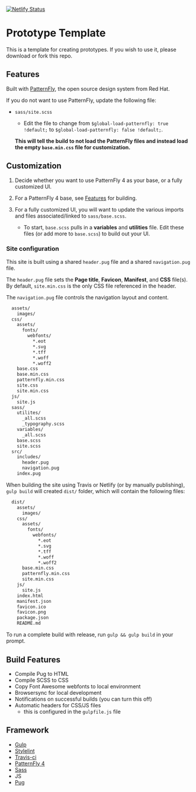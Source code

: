 [![Netlify Status](https://api.netlify.com/api/v1/badges/07a28538-fc7e-42e2-8bda-c86fc96cc586/deploy-status)](https://app.netlify.com/sites/pf-prototype-template/deploys)

# Prototype Template

This is a template for creating prototypes. If you wish to use it, please download or fork this repo.

## Features

Built with [PatternFly](https://www.patternfly.org/v4), the open source design system from Red Hat.

If you do not want to use PatternFly, update the following file:

- `sass/site.scss`
  - Edit the file to change from `$global-load-patternfly: true !default;` to `$global-load-patternfly: false !default;`.

  **This will tell the build to not load the PatternFly files and instead load the empty `base.min.css` file for customization.**

## Customization

1. Decide whether you want to use PatternFly 4 as your base, or a fully customized UI.

2. For a PatternFly 4 base, see [Features](#Features) for building.

3. For a fully customized UI, you will want to update the various imports and files associated/linked to `sass/base.scss`.
    - To start, `base.scss` pulls in a **variables** and **utilities** file. Edit these files (or add more to `base.scss`) to build out your UI.

### Site configuration

This site is built using a shared `header.pug` file and a shared `navigation.pug` file.

The `header.pug` file sets the **Page title**, **Favicon**, **Manifest**, and **CSS** file(s). By default, `site.min.css` is the only CSS file referenced in the header.

The `navigation.pug` file controls the navigation layout and content.

```bash
  assets/
    images/
  css/
    assets/
      fonts/
        webfonts/
          *.eot
          *.svg
          *.tff
          *.woff
          *.woff2
    base.css
    base.min.css
    patternfly.min.css
    site.css
    site.min.css
  js/
    site.js
  sass/
    utilites/
      _all.scss
      _typography.scss
    variables/
      _all.scss
    base.scss
    site.scss
  src/
    includes/
      header.pug
      navigation.pug
    index.pug
```

When building the site using Travis or Netlify (or by manually publishing), `gulp build` will created `dist/` folder, which will contain the following files:

```bash
  dist/
    assets/
      images/
    css/
      assets/
        fonts/
          webfonts/
            *.eot
            *.svg
            *.tff
            *.woff
            *.woff2
      base.min.css
      patternfly.min.css
      site.min.css
    js/
      site.js
    index.html
    manifest.json
    favicon.ico
    favicon.png
    package.json
    README.md
```

To run a complete build with release, run `gulp && gulp build` in your prompt.

## Build Features

- Compile Pug to HTML
- Compile SCSS to CSS
- Copy Font Awesome webfonts to local environment
- Browsersync for local development
- Notifications on successful builds (you can turn this off)
- Automatic headers for CSS/JS files
  - this is configured in the `gulpfile.js` file

## Framework

- [Gulp](https://gulpjs.com/)
- [Stylelint](https://stylelint.io/)
- [Travis-ci](https://travis-ci.com/)
- [PatternFly 4](https://github.com/patternfly/patternfly-next)
- [Sass](http://sass-lang.com/guide)
- JS
- [Pug](https://github.com/pugjs/pug)
